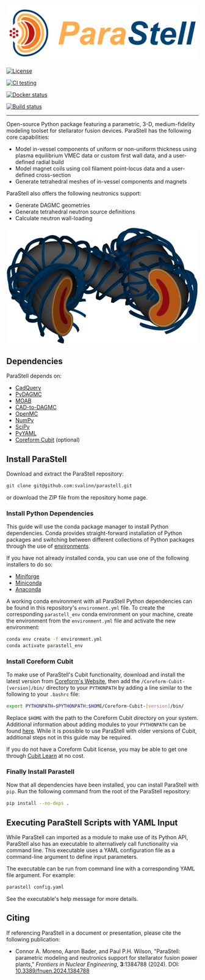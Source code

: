 ![Logo](images/parastell-logo.svg)

[![License](https://img.shields.io/badge/license-MIT-green)](https://github.com/svalinn/parastell?tab=MIT-1-ov-file#readme)

[![CI testing](https://github.com/svalinn/parastell/actions/workflows/ci.yml/badge.svg)](https://github.com/svalinn/parastell/actions/workflows/ci.yml)

[![Docker status](https://github.com/svalinn/parastell/actions/workflows/docker_publish.yml/badge.svg)](https://github.com/svalinn/parastell/actions/workflows/docker_publish.yml)

[![Build status](https://github.com/svalinn/parastell/actions/workflows/build.yml/badge.svg)](https://github.com/svalinn/parastell/actions/workflows/build.yml)

---

Open-source Python package featuring a parametric, 3-D, medium-fidelity modeling toolset for stellarator fusion devices. ParaStell has the following core capabilities:

- Model in-vessel components of uniform or non-uniform thickness using plasma equilibrium VMEC data or custom first wall data, and a user-defined radial build
- Model magnet coils using coil filament point-locus data and a user-defined cross-section
- Generate tetrahedral meshes of in-vessel components and magnets

ParaStell also offers the following neutronics support:

- Generate DAGMC geometries
- Generate tetrahedral neutron source definitions
- Calculate neutron wall-loading

![Example model](images/parastell-example.png)

## Dependencies
ParaStell depends on:

- [CadQuery](https://cadquery.readthedocs.io/en/latest/installation.html)
- [PyDAGMC](https://github.com/svalinn/pydagmc)
- [MOAB](https://bitbucket.org/fathomteam/moab/src/master/)
- [CAD-to-DAGMC](https://github.com/fusion-energy/cad_to_dagmc)
- [OpenMC](https://github.com/openmc-dev/openmc)
- [NumPy](https://numpy.org/install/)
- [SciPy](https://scipy.org/install/)
- [PyYAML](https://pyyaml.org/wiki/PyYAMLDocumentation)
- [Coreform Cubit](https://coreform.com/products/downloads/) (optional)

## Install ParaStell
Download and extract the ParaStell repository:

```bash
git clone git@github.com:svalinn/parastell.git
```

or download the ZIP file from the repository home page.

### Install Python Dependencies

This guide will use the conda package manager to install Python dependencies. Conda provides straight-forward installation of Python packages and switching between different collections of Python packages through the use of [environments](https://conda.io/projects/conda/en/latest/user-guide/concepts/environments.html).

If you have not already installed conda, you can use one of the following installers to do so:
- [Miniforge](https://github.com/conda-forge/miniforge)
- [Miniconda](https://docs.conda.io/en/latest/miniconda.html)
- [Anaconda](https://www.anaconda.com/)

A working conda environment with all ParaStell Python dependencies can be found in this repository's `environment.yml` file. To create the corresponding `parastell_env` conda environment on your machine, create the environment from the `environment.yml` file and activate the new environment:

```bash
conda env create -f environment.yml
conda activate parastell_env
```

### Install Coreform Cubit
To make use of ParaStell's Cubit functionality, download and install the latest version from [Coreform's Website](https://coreform.com/products/downloads/), then add the `/Coreform-Cubit-[version]/bin/` directory to your `PYTHONPATH` by adding a line similar to the following to your `.bashrc` file:

```bash
export PYTHONPATH=$PYTHONPATH:$HOME/Coreform-Cubit-[version]/bin/
```

Replace `$HOME` with the path to the Coreform Cubit directory on your system. Additional information about adding modules to your `PYTHONPATH` can be found [here](https://www.tutorialspoint.com/How-to-set-python-environment-variable-PYTHONPATH-on-Linux).
While it is possible to use ParaStell with older versions of Cubit, additional steps not in this guide may be required.

If you do not have a Coreform Cubit license, you may be able to get one through [Cubit Learn](https://coreform.com/products/coreform-cubit/free-meshing-software/) at no cost.

### Finally Install Parastell

Now that all dependencies have been installed, you can install ParaStell with `pip`. Run the following command from the root of the ParaStell repository:

``` bash
pip install --no-deps .
```

## Executing ParaStell Scripts with YAML Input
While ParaStell can imported as a module to make use of its Python API, ParaStell also has an executable to alternatively call functionality via command line. This executable uses a YAML configuration file as a command-line argument to define input parameters.

The executable can be run from command line with a corresponding YAML file argument. For example:

```bash
parastell config.yaml
```

See the executable's help message for more details.

## Citing
If referencing ParaStell in a document or presentation, please cite the following publication:

- Connor A. Moreno, Aaron Bader, and Paul P.H. Wilson, "ParaStell: parametric modeling and neutronics support for stellarator fusion power plants," *Frontiers in Nuclear Engineering*, **3**:1384788 (2024). DOI: [10.3389/fnuen.2024.1384788](https://www.frontiersin.org/journals/nuclear-engineering/articles/10.3389/fnuen.2024.1384788/full)
